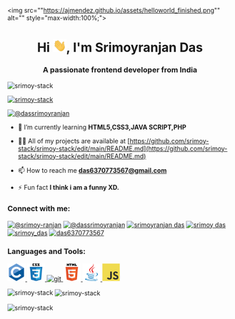 <img src=""https://ajmendez.github.io/assets/helloworld_finished.png"" alt="" style="max-width:100%;"><h1 align="center">Hi <a target="_blank" rel="noopener noreferrer" href="https://raw.githubusercontent.com/ABSphreak/ABSphreak/master/gifs/Hi.gif"><img src="https://raw.githubusercontent.com/ABSphreak/ABSphreak/master/gifs/Hi.gif" width="30px" style="max-width:100%;"></a>, I'm Srimoyranjan Das</h1>
<h3 align="center">A passionate frontend developer from India</h3>

<p align="left"> <img src="https://komarev.com/ghpvc/?username=srimoy-stack&label=Profile%20views&color=0e75b6&style=flat" alt="srimoy-stack" /> </p>

<p align="left"> <a href="https://github.com/ryo-ma/github-profile-trophy"><img src="https://github-profile-trophy.vercel.app/?username=srimoy-stack" alt="srimoy-stack" /></a> </p>

<p align="left"> <a href="https://twitter.com/@dassrimoyranjan" target="blank"><img src="https://img.shields.io/twitter/follow/@dassrimoyranjan?logo=twitter&style=for-the-badge" alt="@dassrimoyranjan" /></a> </p>

- 🌱 I’m currently learning **HTML5,CSS3,JAVA SCRIPT,PHP**

- 👨‍💻 All of my projects are available at [https://github.com/srimoy-stack/srimoy-stack/edit/main/README.md](https://github.com/srimoy-stack/srimoy-stack/edit/main/README.md)

- 📫 How to reach me **das6370773567@gmail.com**

- ⚡ Fun fact **I think i am a funny XD.**

<h3 align="left">Connect with me:</h3>
<p align="left">
<a href="https://codepen.io/@srimoy-ranjan" target="blank"><img align="center" src="https://raw.githubusercontent.com/rahuldkjain/github-profile-readme-generator/master/src/images/icons/Social/codepen.svg" alt="@srimoy-ranjan" height="30" width="40" /></a>
<a href="https://twitter.com/@dassrimoyranjan" target="blank"><img align="center" src="https://raw.githubusercontent.com/rahuldkjain/github-profile-readme-generator/master/src/images/icons/Social/twitter.svg" alt="@dassrimoyranjan" height="30" width="40" /></a>
<a href="https://linkedin.com/in/srimoyranjan das" target="blank"><img align="center" src="https://raw.githubusercontent.com/rahuldkjain/github-profile-readme-generator/master/src/images/icons/Social/linked-in-alt.svg" alt="srimoyranjan das" height="30" width="40" /></a>
<a href="https://fb.com/srimoy das" target="blank"><img align="center" src="https://raw.githubusercontent.com/rahuldkjain/github-profile-readme-generator/master/src/images/icons/Social/facebook.svg" alt="srimoy das" height="30" width="40" /></a>
<a href="https://instagram.com/srimoy_das" target="blank"><img align="center" src="https://raw.githubusercontent.com/rahuldkjain/github-profile-readme-generator/master/src/images/icons/Social/instagram.svg" alt="srimoy_das" height="30" width="40" /></a>
<a href="https://auth.geeksforgeeks.org/user/das6370773567" target="blank"><img align="center" src="https://raw.githubusercontent.com/rahuldkjain/github-profile-readme-generator/master/src/images/icons/Social/geeks-for-geeks.svg" alt="das6370773567" height="30" width="40" /></a>
</p>

<h3 align="left">Languages and Tools:</h3>
<p align="left"> <a href="https://www.cprogramming.com/" target="_blank"> <img src="https://raw.githubusercontent.com/devicons/devicon/master/icons/c/c-original.svg" alt="c" width="40" height="40"/> </a> <a href="https://www.w3schools.com/css/" target="_blank"> <img src="https://raw.githubusercontent.com/devicons/devicon/master/icons/css3/css3-original-wordmark.svg" alt="css3" width="40" height="40"/> </a> <a href="https://git-scm.com/" target="_blank"> <img src="https://www.vectorlogo.zone/logos/git-scm/git-scm-icon.svg" alt="git" width="40" height="40"/> </a> <a href="https://www.w3.org/html/" target="_blank"> <img src="https://raw.githubusercontent.com/devicons/devicon/master/icons/html5/html5-original-wordmark.svg" alt="html5" width="40" height="40"/> </a> <a href="https://www.java.com" target="_blank"> <img src="https://raw.githubusercontent.com/devicons/devicon/master/icons/java/java-original.svg" alt="java" width="40" height="40"/> </a> <a href="https://developer.mozilla.org/en-US/docs/Web/JavaScript" target="_blank"> <img src="https://raw.githubusercontent.com/devicons/devicon/master/icons/javascript/javascript-original.svg" alt="javascript" width="40" height="40"/> </a> </p>

<p><img align="left" src="https://github-readme-stats.vercel.app/api/top-langs?username=srimoy-stack&show_icons=true&locale=en&layout=compact" alt="srimoy-stack" /></p>

<p>&nbsp;<img align="center" src="https://github-readme-stats.vercel.app/api?username=srimoy-stack&show_icons=true&locale=en" alt="srimoy-stack" /></p>

<p><img align="center" src="https://github-readme-streak-stats.herokuapp.com/?user=srimoy-stack&" alt="srimoy-stack" /></p>
